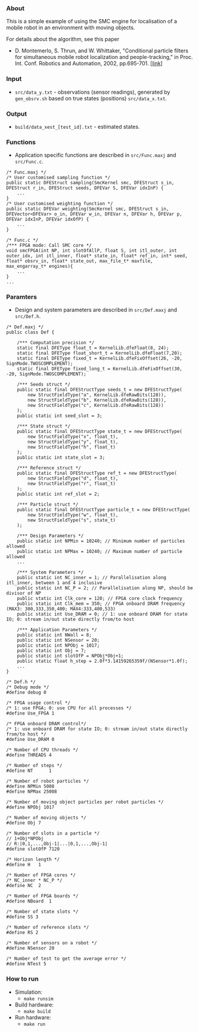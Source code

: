 ### About

This is a simple example of using the SMC engine for localisation of a mobile robot in an environment with moving objects.

For details about the algorithm, see this paper
 * D. Montemerlo, S. Thrun, and W. Whittaker, "Conditional particle filters for simultaneous mobile robot localization and people-tracking," in Proc. Int. Conf. Robotics and Automation, 2002, pp.695-701. [[link]](http://ieeexplore.ieee.org/xpls/abs_all.jsp?arnumber=1013439)

### Input

 * `src/data_y.txt` - observations (sensor readings), generated by `gen_obsrv.sh` based on true states (positions) `src/data_x.txt`.

### Output

 * `build/data_xest_[test_id].txt` - estimated states.

### Functions

 * Application specific functions are described in `src/Func.maxj` and `src/Func.c`.
```
/* Func.maxj */
/* User customised sampling function */
public static DFEStruct sampling(SmcKernel smc, DFEStruct s_in, DFEStruct r_in, DFEStruct seeds, DFEVar S, DFEVar idxInP) {
	...
}
/* User customised weighting function */
public static DFEVar weighting(SmcKernel smc, DFEStruct s_in, DFEVector<DFEVar> o_in, DFEVar w_in, DFEVar n, DFEVar h, DFEVar p, DFEVar idxInP, DFEVar idxOfP) {
	...
}
```
```
/* Func.c */
/*** FPGA mode: Call SMC core */
void smcFPGA(int NP, int slotOfAllP, float S, int itl_outer, int outer_idx, int itl_inner, float* state_in, float* ref_in, int* seed, float* obsrv_in, float* state_out, max_file_t* maxfile, max_engarray_t* engines){
	...
}
...
```

### Paramters

* Design and system parameters are described in `src/Def.maxj` and `src/Def.h`.
```
/* Def.maxj */
public class Def {

	/*** Computation precision */
	static final DFEType float_t = KernelLib.dfeFloat(8, 24);
	static final DFEType float_short_t = KernelLib.dfeFloat(7,20);
	static final DFEType fixed_t = KernelLib.dfeFixOffset(26, -20, SignMode.TWOSCOMPLEMENT);
	static final DFEType fixed_long_t = KernelLib.dfeFixOffset(30, -20, SignMode.TWOSCOMPLEMENT);

	/*** Seeds struct */
	public static final DFEStructType seeds_t = new DFEStructType(
		new StructFieldType("a", KernelLib.dfeRawBits(128)),
		new StructFieldType("b", KernelLib.dfeRawBits(128)),
		new StructFieldType("c", KernelLib.dfeRawBits(128))
	);
	public static int seed_slot = 3;

	/*** State struct */
	public static final DFEStructType state_t = new DFEStructType(
		new StructFieldType("x", float_t),
		new StructFieldType("y", float_t),
		new StructFieldType("h", float_t)
	);
	public static int state_slot = 3;

	/*** Reference struct */
	public static final DFEStructType ref_t = new DFEStructType(
		new StructFieldType("d", float_t),
		new StructFieldType("r", float_t)
	);
	public static int ref_slot = 2;

	/*** Particle struct */
	public static final DFEStructType particle_t = new DFEStructType(
		new StructFieldType("w", float_t),
		new StructFieldType("s", state_t)
	);

	/*** Design Parameters */
	public static int NPMin = 10240; // Minimum number of particles allowed
	public static int NPMax = 10240; // Maximum number of particle allowed
	...

	/*** System Parameters */
	public static int NC_inner = 1; // Parallelisation along itl_inner, between 1 and 4 inclusive
	public static int NC_P = 2; // Parallelisation along NP, should be divisor of NP
	public static int Clk_core = 120; // FPGA core clock frequency
	public static int Clk_mem = 350; // FPGA onboard DRAM frequency (MAX3: 300,333,350,400; MAX4:333,400,533)
	public static int Use_DRAM = 0; // 1: use onboard DRAM for state IO; 0: stream in/out state directly from/to host

	/*** Application Parameters */
	public static int NWall = 8;
	public static int NSensor = 20;
	public static int NPObj = 1017;
	public static int Obj = 7;
	public static int slotOfP = NPObj*Obj+1;
	public static float h_step = 2.0f*3.14159265359f/(NSensor*1.0f);
	...
}
```
```
/* Def.h */
/* Debug mode */
#define debug 0

/* FPGA usage control */
/* 1: use FPGA; 0: use CPU for all processes */
#define Use_FPGA 1

/* FPGA onboard DRAM control*/
/* 1: use onboard DRAM for state IO; 0: stream in/out state directly from/to host */
#define Use_DRAM 0

/* Number of CPU threads */
#define THREADS	4

/* Number of steps */
#define NT		1

/* Number of robot particles */
#define NPMin 5008
#define NPMax 25008

/* Number of moving object particles per robot particles */
#define NPObj 1017

/* Number of moving objects */
#define Obj 7

/* Number of slots in a particle */
// 1+Obj*NPObj
// R:|0,1,...,Obj-1|...|0,1,...,Obj-1|
#define slotOfP 7120

/* Horizon length */
#define H  	1

/* Number of FPGA cores */
/* NC_inner * NC_P */
#define NC	2

/* Number of FPGA boards */
#define NBoard	1

/* Number of state slots */
#define SS 3

/* Number of reference slots */
#define RS 2

/* Number of sensors on a robot */
#define NSensor 20

/* Number of test to get the average error */
#define NTest 5
```

### How to run

 * Simulation:
 	* `make runsim`
 * Build hardware:
 	* `make build`
 * Run hardware:
 	* `make run`
